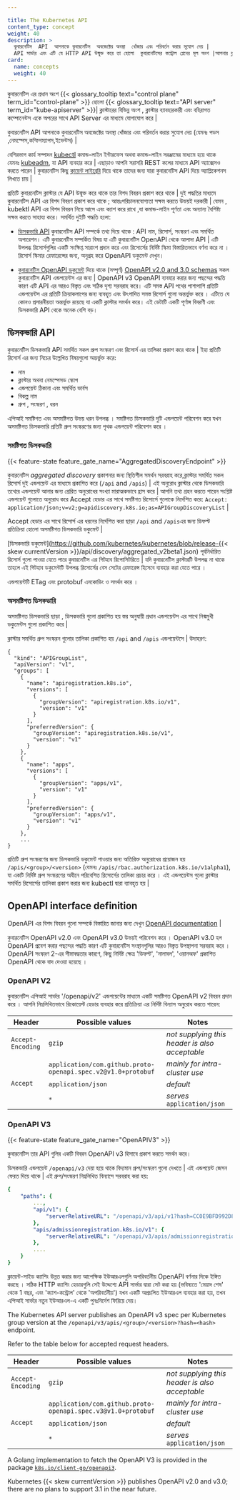 ```yaml
---

title: The Kubernetes API
content_type: concept
weight: 40
description: >
  কুবারনেটিস  API  আপনাকে কুবারনেটিস  অবজেক্টের অবস্থা  খোঁজার এবং পরিবর্তন করার সুযোগ দেয় |
  API সার্ভার এবং এটি যে HTTP API উন্মুক্ত করে তা হোলো  কুবারনেটিসের কন্ট্রোল প্লেনের মূল অংশ |আপনার ক্লাস্টারের  বিভিন্ন অংশ ,ক্লাস্টার ব্যাবহারকারী এবং বহিরাগত কম্পোনেন্টস একে অপরের  সাথে API Server এর মাধ্যমে  যোগাযোগ করে |
card:
  name: concepts
  weight: 40
---
```





কুবারনেটিস এর প্রধান অংশ  {{< glossary_tooltip text="control plane" term_id="control-plane" >}} 
হোলো {{< glossary_tooltip text="API server" term_id="kube-apiserver" >}}| ক্লাস্টারের  বিভিন্ন অংশ ,
ক্লাস্টার ব্যাবহারকারী এবং বহিরাগত কম্পোনেন্টস 
একে অপরের  সাথে API Server এর মাধ্যমে  যোগাযোগ করে |

কুবারনেটিস  API  আপনাকে কুবারনেটিস  অবজেক্টের অবস্থা  খোঁজার এবং পরিবর্তন করার সুযোগ দেয় (যেমনঃ পডস ,নেমস্পেস,কন্ফিগম্যাপস,ইভেন্টস) |

বেশিরভাগ কার্য সম্পাদন [kubectl](/docs/reference/kubectl/)
কমান্ড-লাইন ইন্টারফেস অথবা কমান্ড-লাইন সরঞ্জামের মাধ্যমে হয়ে থাকে  
যেমনঃ [kubeadm](/docs/reference/setup-tools/kubeadm/),
যা API ব্যবহার করে |
এছাড়াও আপনি সরাসরি REST কলের মাধ্যমে API অ্যাক্সেসও করতে পারেন |
কুবারনেটিস কিছু [ক্লায়েন্ট লাইব্রেরি](/docs/reference/using-api/client-libraries/) 
দিয়ে থাকে তাদের জন্য 
যারা কুবারনেটিস API দিয়ে অ্যাপ্লিকেশনস লিখতে চায় |

প্রতিটি কুবারনেটিস ক্লাস্টার যে API উন্মুক্ত করে থাকে তার বিশদ বিবরন প্রকাশ করে থাকে |
দুই পদ্ধতির মাধ্যমে কুবারনেটিস API এর বিশদ বিবরণ প্রকাশ করে থাকে ; আন্তঃপরিচালনযোগ্যতা সক্ষম 
করতে উভয়ই দরকারী | যেমন , kubektl API এর বিশদ বিবরন নিয়ে আসে এবং ক্যাশ করে রাখে
,যা কমান্ড-লাইন পূর্ণতা এবং অন্যান্য বৈশিষ্ট্য সক্ষম করতে সাহায্য করে।
সমর্থিত দুইটি পদ্ধতি হলো:

- [ডিসকভারি API](#discovery-api) কুবারনেটিস API সম্পর্কে তথ্য দিয়ে থাকে :
  API নাম, রিসোর্স, সংস্করণ এবং সমর্থিত অপারেশন। এটি কুবারনেটিস সম্পর্কিত বিষয়
  যা এটি কুবারনেটিস OpenAPI থেকে আলাদা API |
  এটি উপলব্ধ রিসোর্সগুলির একটি সংক্ষিপ্ত সারাংশ প্রদান করে
  এবং রিসোর্সের নির্দিষ্ট স্কিমা বিস্তারিতভাবে বর্ণনা করে না । রিসোর্স স্কিমার রেফারেন্সের জন্য,
  অনুগ্রহ করে OpenAPI ডকুমেন্ট দেখুন।

- [কুবারনেটিস OpenAPI ডকুমেন্ট](#openapi-interface-definition) দিয়ে থাকে (সম্পূর্ণ)
  [OpenAPI v2.0 and 3.0 schemas](https://www.openapis.org/) সকল কুবারনেটিস API
  এন্ডপয়েন্টস এর জন্য |
  OpenAPI v3 OpenAPI ব্যবহার করার জন্য পছন্দের পদ্ধতি
  কারণ এটি API এর আরও বিস্তৃত এবং সঠিক দৃশ্য সরবরাহ করে। এটি  সমস্ত  API পথের
  পাশাপাশি প্রতিটি এন্ডপয়েন্টস এর প্রতিটি ক্রিয়াকলাপের জন্য ব্যবহৃত এবং উৎপাদিত  সমস্ত রিসোর্স 
  গুলো অন্তর্ভুক্ত করে । 
  এটিতে যে কোনও প্রসারনীয়তা অন্তর্ভুক্ত রয়েছে যা একটি ক্লাস্টার সমর্থন করে।
  এই ডেটাটি একটি পূর্ণাঙ্গ বিবরণী এবং ডিসকভারি API থেকে
  অনেক বেশি বড়।

## ডিসকভারি API

কুবারনেটিস ডিসকভারি API সমর্থিত সকল গ্রুপ সংস্করণ এবং 
রিসোর্স এর তালিকা প্রকাশ করে থাকে | ইহা প্রতিটি রিসোর্স  এর জন্য নিচের উল্লেখিত বিষয়গুলো অন্তর্ভুক্ত করে:

- নাম
- ক্লাস্টার অথবা নেমস্পেসড স্কোপ
- এন্ডপয়েন্ট ঠিকানা এবং সমর্থিত ভার্বস 
- বিকল্প নাম 
- গ্রুপ , সংস্করণ , ধরন 

এপিআই সমষ্টিগত এবং অসমষ্টিগত উভয় ধরন উপলব্ধ । সমষ্টিগত
ডিসকভারি দুটি এন্ডপয়েন্ট পরিবেশন করে  যখন অসমষ্টিগত ডিসকভারি 
প্রতিটি গ্রুপ সংস্করণের জন্য পৃথক এন্ডপয়েন্ট পরিবেশন করে ।

### সমষ্টিগত ডিসকভারি

{{< feature-state feature_gate_name="AggregatedDiscoveryEndpoint" >}}

কুবারনেটিস _aggregated discovery_  প্রকাশনার জন্য স্থিতিশীল সমর্থন সরবরাহ করে,ক্লাস্টার সমর্থিত সকল রিসোর্স 
দুই এন্ডপয়েন্ট এর মাধ্যমে প্রকাশিত করে (`/api` and
`/apis`) | এই অনুরোধ ক্লাস্টার থেকে ডিসকভারি
তথ্যের এন্ডপয়েন্ট আনার জন্য প্রেরিত 
অনুরোধের সংখ্যা মারাত্মকভাবে হ্রাস করে | আপনি তথ্য গ্রহন করতে পারেন সংশ্লিষ্ট এন্ডপয়েন্ট
গুলোতে  অনুরোধ করে  Accept হেডার এর সাথে 
সমষ্টিগত রিসোর্সে গুলোকে নির্দেশিত করে:
`Accept: application/json;v=v2;g=apidiscovery.k8s.io;as=APIGroupDiscoveryList` |

Accept হেডার এর সাথে রিসোর্স এর ধরনের নির্দেশিত করা ছাড়া 
`/api` and `/apis`এর জন্য ডিফল্ট  
প্রতিক্রিয়া হোলো অসমষ্টিগত ডিসকভারি ডকুমেন্ট |

[ডিসকভারি ডকুমেন্ট](https://github.com/kubernetes/kubernetes/blob/release-{{< skew currentVersion >}}/api/discovery/aggregated_v2beta1.json) পূর্বনির্ধারিত রিসোর্স গুলো 
পাওয়া যেতে পারে কুবারনেটিস এর  গিটহাব  রিপোসিটরিতে |
যদি কুবারনেটিস ক্লাস্টারটি উপলব্ধ না থাকে তাহলে এই গিটহাব 
ডকুমেন্টটি উপলব্ধ রিসোর্সের বেস সেটের রেফারেন্স হিসেবে ব্যবহার করা যেতে পারে ।

এন্ডপয়েন্টটি ETag এবং protobuf এনকোডিং ও সমর্থন করে ।

### অসমষ্টিগত ডিসকভারি 

অসমষ্টিগত ডিসকভারি ছাড়া , ডিসকভারি গুলো প্রকাশিত হয় স্তর 
অনুযায়ী প্রধান এন্ডপয়েন্টস এর সাথে নিন্মমুখী ডকুমেন্টস গুলো প্রকাশিত করে |

ক্লাস্টার সমর্থিত গ্রুপ সংস্করন গুলোর তালিকা প্রকাশিত হয় 
`/api` and `/apis` এন্ডপয়েন্টসে | উদাহরণ:

```
{
  "kind": "APIGroupList",
  "apiVersion": "v1",
  "groups": [
    {
      "name": "apiregistration.k8s.io",
      "versions": [
        {
          "groupVersion": "apiregistration.k8s.io/v1",
          "version": "v1"
        }
      ],
      "preferredVersion": {
        "groupVersion": "apiregistration.k8s.io/v1",
        "version": "v1"
      }
    },
    {
      "name": "apps",
      "versions": [
        {
          "groupVersion": "apps/v1",
          "version": "v1"
        }
      ],
      "preferredVersion": {
        "groupVersion": "apps/v1",
        "version": "v1"
      }
    },
    ...
}
```

প্রতিটি গ্রুপ সংস্করণের জন্য ডিসকভারি ডকুমেন্ট পাওয়ার জন্য অতিরিক্ত অনুরোধের প্রয়োজন হয়
`/apis/<group>/<version>` (যেমনঃ 
`/apis/rbac.authorization.k8s.io/v1alpha1`), যা একটি নির্দিষ্ট গ্রুপ সংস্করণের অধীনে পরিবেশিত
রিসোর্সের তালিকা প্রচার করে । এই এন্ডপয়েন্টস গুলো ক্লাস্টার সমর্থিত 
রিসোর্সের তালিকা প্রকাশ করার জন্য kubectl দ্বারা ব্যাবহৃত হয় |

<!-- body -->

<a id="#api-specification" />

## OpenAPI interface definition

OpenAPI এর বিশদ বিবরন গুলো সম্পর্কে বিস্তারিত জানার জন্য দেখুন [OpenAPI documentation](https://www.openapis.org/) |

কুবারনেটিস OpenAPI v2.0 এবং OpenAPI v3.0 উভয়ই পরিবেশন করে । 
OpenAPI v3.0 হল OpenAPI প্রবেশ  করার পছন্দের পদ্ধতি 
কারণ এটি কুবারনেটিস সংস্থানগুলির আরও বিস্তৃত  উপস্থাপনা সরবরাহ করে । 
OpenAPI সংস্করণ 2-এর সীমাবদ্ধতার কারণে, কিছু নির্দিষ্ট ক্ষেত্র 'ডিফল্ট', 'নালাবল', 'ওয়ানঅফ' 
প্রকাশিত OpenAPI থেকে বাদ দেওয়া হয়েছে ।
### OpenAPI V2

কুবারনেটিস এপিআই সার্ভার '/openapi/v2' এন্ডপয়েন্টের 
মাধ্যমে একটি সমষ্টিগত OpenAPI v2 বিবরন প্রদান করে । আপনি নিম্নলিখিতভাবে রিকোয়েস্ট হেডার ব্যবহার করে
প্রতিক্রিয়া এর নির্দিষ্ট বিন্যাস  অনুরোধ করতে পারেন:

<table>
  <caption style="display:none">Valid request header values for OpenAPI v2 queries</caption>
  <thead>
     <tr>
        <th>Header</th>
        <th style="min-width: 50%;">Possible values</th>
        <th>Notes</th>
     </tr>
  </thead>
  <tbody>
     <tr>
        <td><code>Accept-Encoding</code></td>
        <td><code>gzip</code></td>
        <td><em>not supplying this header is also acceptable</em></td>
     </tr>
     <tr>
        <td rowspan="3"><code>Accept</code></td>
        <td><code>application/com.github.proto-openapi.spec.v2@v1.0+protobuf</code></td>
        <td><em>mainly for intra-cluster use</em></td>
     </tr>
     <tr>
        <td><code>application/json</code></td>
        <td><em>default</em></td>
     </tr>
     <tr>
        <td><code>*</code></td>
        <td><em>serves </em><code>application/json</code></td>
     </tr>
  </tbody>
</table>


### OpenAPI V3

{{< feature-state feature_gate_name="OpenAPIV3" >}}

কুবারনেটিস তার API গুলির একটি বিবরন  OpenAPI v3 হিসাবে প্রকাশ করতে সমর্থন করে।

ডিসকভারি এন্ডপয়েন্ট `/openapi/v3` দেয়া হয়ে থাকে 
বিদ্যমান গ্রুপ/সংস্করণ  গুলো দেখতে | এই এন্ডপয়েন্ট জেসন ফেরত দিয়ে থাকে | এই
গ্রুপ/সংস্করণ নিম্নলিখিত বিন্যাসে সরবরাহ করা হয়:

```yaml
{
    "paths": {
        ...,
        "api/v1": {
            "serverRelativeURL": "/openapi/v3/api/v1?hash=CC0E9BFD992D8C59AEC98A1E2336F899E8318D3CF4C68944C3DEC640AF5AB52D864AC50DAA8D145B3494F75FA3CFF939FCBDDA431DAD3CA79738B297795818CF"
        },
        "apis/admissionregistration.k8s.io/v1": {
            "serverRelativeURL": "/openapi/v3/apis/admissionregistration.k8s.io/v1?hash=E19CC93A116982CE5422FC42B590A8AFAD92CDE9AE4D59B5CAAD568F083AD07946E6CB5817531680BCE6E215C16973CD39003B0425F3477CFD854E89A9DB6597"
        },
        ....
    }
}
```
<!-- for editors: সিনট্যাক্স হাইলাইট ত্রুটি রোধ করতে এখানে ইচ্ছাকৃতভাবে জেএসওএন এর পরিবর্তে YAML ব্যবহার করুন | -->

ক্লায়েন্ট-সাইড ক্যাশিং উন্নত করার জন্য আপেক্ষিক ইউআরএলগুলি 
অপরিবর্তনীয় OpenAPI বর্ণনার দিকে ইঙ্গিত করছে । সঠিক HTTP ক্যাশিং হেডারগুলি সেই উদ্দেশ্যে API সার্ভার দ্বারা সেট করা হয় 
(ভবিষ্যতে 'মেয়াদ শেষ' থেকে 1 বছর, এবং 'ক্যাশ-কন্ট্রোল' থেকে 'অপরিবর্তনীয়') 
যখন একটি অপ্রচলিত ইউআরএল ব্যবহার করা হয়, 
তখন এপিআই সার্ভার নতুন ইউআরএল-এ একটি পুনঃনির্দেশ ফিরিয়ে দেয়।

The Kubernetes API server publishes an OpenAPI v3 spec per Kubernetes
group version at the `/openapi/v3/apis/<group>/<version>?hash=<hash>`
endpoint.

Refer to the table below for accepted request headers.

<table>
  <caption style="display:none">Valid request header values for OpenAPI v3 queries</caption>
  <thead>
     <tr>
        <th>Header</th>
        <th style="min-width: 50%;">Possible values</th>
        <th>Notes</th>
     </tr>
  </thead>
  <tbody>
     <tr>
        <td><code>Accept-Encoding</code></td>
        <td><code>gzip</code></td>
        <td><em>not supplying this header is also acceptable</em></td>
     </tr>
     <tr>
        <td rowspan="3"><code>Accept</code></td>
        <td><code>application/com.github.proto-openapi.spec.v3@v1.0+protobuf</code></td>
        <td><em>mainly for intra-cluster use</em></td>
     </tr>
     <tr>
        <td><code>application/json</code></td>
        <td><em>default</em></td>
     </tr>
     <tr>
        <td><code>*</code></td>
        <td><em>serves </em><code>application/json</code></td>
     </tr>
  </tbody>
</table>

A Golang implementation to fetch the OpenAPI V3 is provided in the package
[`k8s.io/client-go/openapi3`](https://pkg.go.dev/k8s.io/client-go/openapi3).

Kubernetes {{< skew currentVersion >}} publishes
OpenAPI v2.0 and v3.0; there are no plans to support 3.1 in the near future.

